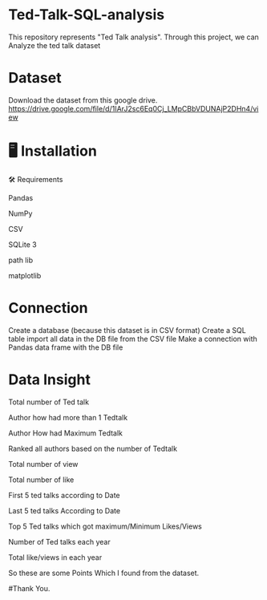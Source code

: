 # Ted-Talk-SQL-analysis
This repository represents "Ted Talk analysis".
Through this project, we can Analyze the ted talk dataset
# Dataset
Download the dataset from this google drive.
https://drive.google.com/file/d/1IArJ2sc6Eq0Cj_LMpCBbVDUNAjP2DHn4/view

# 🖥️ Installation
🛠️ Requirements

Pandas

NumPy

CSV

SQLite 3

path lib

matplotlib

# Connection
Create a database (because this dataset is in CSV format)
Create a SQL table
import all data in the DB file from the CSV file
Make a connection with Pandas data frame with the DB file
# Data Insight
Total number of Ted talk

Author how had more than 1 Tedtalk

Author How had Maximum Tedtalk

Ranked all authors based on the number of Tedtalk

Total number of view

Total number of like

First 5 ted talks according to Date

Last 5 ted talks According to Date

Top 5 Ted talks which got maximum/Minimum Likes/Views

Number of Ted talks each year

Total like/views in each year

So these are some Points Which I found from the dataset.


#Thank You.

